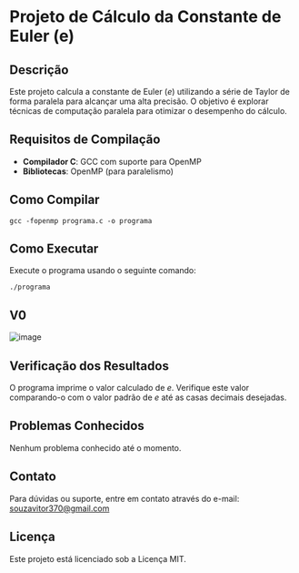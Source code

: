 # Projeto de Cálculo da Constante de Euler (e)

## Descrição
Este projeto calcula a constante de Euler (*e*) utilizando a série de Taylor de forma paralela para alcançar uma alta precisão. O objetivo é explorar técnicas de computação paralela para otimizar o desempenho do cálculo.

## Requisitos de Compilação
- **Compilador C**: GCC com suporte para OpenMP
- **Bibliotecas**: OpenMP (para paralelismo)

## Como Compilar
```
gcc -fopenmp programa.c -o programa
```

## Como Executar
Execute o programa usando o seguinte comando:
```
./programa
```
## V0
![image](https://github.com/eduardomarui/computacao_paralela/assets/105756443/61ae0a7a-3152-4dc7-a779-aecc676332d5)

## Verificação dos Resultados
O programa imprime o valor calculado de *e*. Verifique este valor comparando-o com o valor padrão de *e* até as casas decimais desejadas.


## Problemas Conhecidos
Nenhum problema conhecido até o momento.

## Contato
Para dúvidas ou suporte, entre em contato através do e-mail: souzavitor370@gmail.com

## Licença
Este projeto está licenciado sob a Licença MIT.



